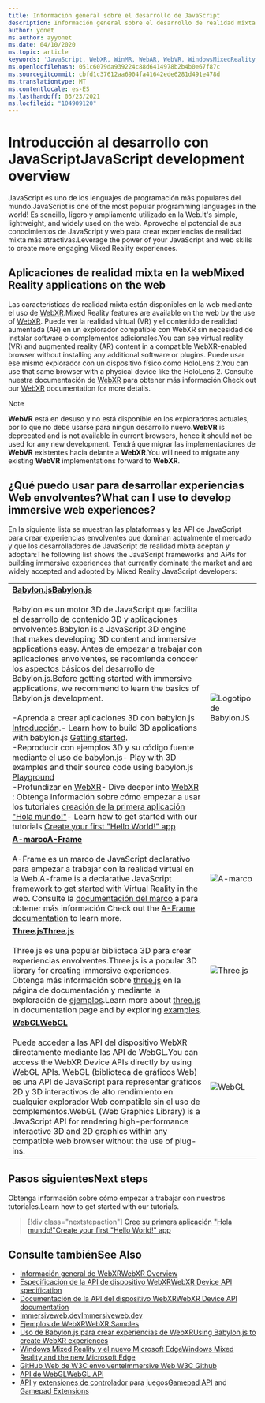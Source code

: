 ```yaml
---
title: Información general sobre el desarrollo de JavaScript
description: Información general sobre el desarrollo de realidad mixta con JavaScript para auriculares Web, móviles y de Windows.
author: yonet
ms.author: ayyonet
ms.date: 04/10/2020
ms.topic: article
keywords: 'JavaScript, WebXR, WinMR, WebAR, WebVR, WindowsMixedReality, HoloLens, Windows Mixed Reality, Web VR, webxr, Web Mr, WebAr, 360, 360 video, 360 videos, 360 Photo, 360 photos, contenido de 360, Web inmersivo, envolventes: Web, IW, immersiveweb'
ms.openlocfilehash: 051c6079da939224c88d6414978b2b4b0e67f87c
ms.sourcegitcommit: cbfd1c37612aa6904fa41642ede6281d491e478d
ms.translationtype: MT
ms.contentlocale: es-ES
ms.lasthandoff: 03/23/2021
ms.locfileid: "104909120"
---
```

# <a name="javascript-development-overview"></a><span data-ttu-id="99c65-104">Introducción al desarrollo con JavaScript</span><span class="sxs-lookup"><span data-stu-id="99c65-104">JavaScript development overview</span></span>

<span data-ttu-id="99c65-105">JavaScript es uno de los lenguajes de programación más populares del mundo.</span><span class="sxs-lookup"><span data-stu-id="99c65-105">JavaScript is one of the most popular programming languages in the world!</span></span> <span data-ttu-id="99c65-106">Es sencillo, ligero y ampliamente utilizado en la Web.</span><span class="sxs-lookup"><span data-stu-id="99c65-106">It's simple, lightweight, and widely used on the web.</span></span> <span data-ttu-id="99c65-107">Aproveche el potencial de sus conocimientos de JavaScript y web para crear experiencias de realidad mixta más atractivas.</span><span class="sxs-lookup"><span data-stu-id="99c65-107">Leverage the power of your JavaScript and web skills to create more engaging Mixed Reality experiences.</span></span>

## <a name="mixed-reality-applications-on-the-web"></a><span data-ttu-id="99c65-108">Aplicaciones de realidad mixta en la web</span><span class="sxs-lookup"><span data-stu-id="99c65-108">Mixed Reality applications on the web</span></span>

<span data-ttu-id="99c65-109">Las características de realidad mixta están disponibles en la web mediante el uso de [WebXR](webxr-overview.md).</span><span class="sxs-lookup"><span data-stu-id="99c65-109">Mixed Reality features are available on the web by the use of [WebXR](webxr-overview.md).</span></span> <span data-ttu-id="99c65-110">Puede ver la realidad virtual (VR) y el contenido de realidad aumentada (AR) en un explorador compatible con WebXR sin necesidad de instalar software o complementos adicionales.</span><span class="sxs-lookup"><span data-stu-id="99c65-110">You can see virtual reality (VR) and augmented reality (AR) content in a compatible WebXR-enabled browser without installing any additional software or plugins.</span></span> <span data-ttu-id="99c65-111">Puede usar ese mismo explorador con un dispositivo físico como HoloLens 2.</span><span class="sxs-lookup"><span data-stu-id="99c65-111">You can use that same browser with a physical device like the HoloLens 2.</span></span> <span data-ttu-id="99c65-112">Consulte nuestra documentación de [WebXR](webxr-overview.md) para obtener más información.</span><span class="sxs-lookup"><span data-stu-id="99c65-112">Check out our [WebXR](webxr-overview.md) documentation for more details.</span></span>

> [!NOTE]
> <span data-ttu-id="99c65-113">**WebVR** está en desuso y no está disponible en los exploradores actuales, por lo que no debe usarse para ningún desarrollo nuevo.</span><span class="sxs-lookup"><span data-stu-id="99c65-113">**WebVR** is deprecated and is not available in current browsers, hence it should not be used for any new development.</span></span> <span data-ttu-id="99c65-114">Tendrá que migrar las implementaciones de **WebVR** existentes hacia delante a **WebXR**.</span><span class="sxs-lookup"><span data-stu-id="99c65-114">You will need to migrate any existing **WebVR** implementations forward to **WebXR**.</span></span>

## <a name="what-can-i-use-to-develop-immersive-web-experiences"></a><span data-ttu-id="99c65-115">¿Qué puedo usar para desarrollar experiencias Web envolventes?</span><span class="sxs-lookup"><span data-stu-id="99c65-115">What can I use to develop immersive web experiences?</span></span>

<span data-ttu-id="99c65-116">En la siguiente lista se muestran las plataformas y las API de JavaScript para crear experiencias envolventes que dominan actualmente el mercado y que los desarrolladores de JavaScript de realidad mixta aceptan y adoptan:</span><span class="sxs-lookup"><span data-stu-id="99c65-116">The following list shows the JavaScript frameworks and APIs for building immersive experiences that currently dominate the market and are widely accepted and adopted by Mixed Reality JavaScript developers:</span></span>

|  |  |
| --- | --- |
|[<span data-ttu-id="99c65-117">**Babylon.js**</span><span class="sxs-lookup"><span data-stu-id="99c65-117">**Babylon.js**</span></span>](https://doc.babylonjs.com/)<br/><br/> <span data-ttu-id="99c65-118">Babylon es un motor 3D de JavaScript que facilita el desarrollo de contenido 3D y aplicaciones envolventes.</span><span class="sxs-lookup"><span data-stu-id="99c65-118">Babylon is a JavaScript 3D engine that makes developing 3D content and immersive applications easy.</span></span> <span data-ttu-id="99c65-119">Antes de empezar a trabajar con aplicaciones envolventes, se recomienda conocer los aspectos básicos del desarrollo de Babylon.js.</span><span class="sxs-lookup"><span data-stu-id="99c65-119">Before getting started with immersive applications, we recommend to learn the basics of Babylon.js development.</span></span><br/><br/><span data-ttu-id="99c65-120">-Aprenda a crear aplicaciones 3D con babylon.js [Introducción](https://doc.babylonjs.com/start).</span><span class="sxs-lookup"><span data-stu-id="99c65-120">- Learn how to build 3D applications with babylon.js [Getting started](https://doc.babylonjs.com/start).</span></span><br/><span data-ttu-id="99c65-121">-Reproducir con ejemplos 3D y su código fuente mediante el uso [de babylon.js](https://doc.babylonjs.com/examples/)</span><span class="sxs-lookup"><span data-stu-id="99c65-121">- Play with 3D examples and their source code using babylon.js [Playground](https://doc.babylonjs.com/examples/)</span></span><br/><span data-ttu-id="99c65-122">-Profundizar en [WebXR](https://doc.babylonjs.com/divingDeeper/webXR)</span><span class="sxs-lookup"><span data-stu-id="99c65-122">- Dive deeper into [WebXR](https://doc.babylonjs.com/divingDeeper/webXR)</span></span><br/><span data-ttu-id="99c65-123">: Obtenga información sobre cómo empezar a usar los tutoriales [creación de la primera aplicación "Hola mundo!"](tutorials/babylonjs-webxr-helloworld/introduction-01.md)</span><span class="sxs-lookup"><span data-stu-id="99c65-123">- Learn how to get started with our tutorials [Create your first "Hello World!" app](tutorials/babylonjs-webxr-helloworld/introduction-01.md)</span></span>|![Logotipo de BabylonJS](images/babylon.js.example.png) |
|[<span data-ttu-id="99c65-125">**A-marco**</span><span class="sxs-lookup"><span data-stu-id="99c65-125">**A-Frame**</span></span>](https://aframe.io/) <br/><br/><span data-ttu-id="99c65-126">A-Frame es un marco de JavaScript declarativo para empezar a trabajar con la realidad virtual en la Web.</span><span class="sxs-lookup"><span data-stu-id="99c65-126">A-frame is a declarative JavaScript framework to get started with Virtual Reality in the web.</span></span> <span data-ttu-id="99c65-127">Consulte la [documentación del marco](https://aframe.io/docs/1.2.0/introduction/) a para obtener más información.</span><span class="sxs-lookup"><span data-stu-id="99c65-127">Check out the [A-Frame documentation](https://aframe.io/docs/1.2.0/introduction/) to learn more.</span></span> |![A-marco](images/a-frame.example.png)  |
|[<span data-ttu-id="99c65-129">**Three.js**</span><span class="sxs-lookup"><span data-stu-id="99c65-129">**Three.js**</span></span>](https://threejs.org) <br/><br/><span data-ttu-id="99c65-130">Three.js es una popular biblioteca 3D para crear experiencias envolventes.</span><span class="sxs-lookup"><span data-stu-id="99c65-130">Three.js is a popular 3D library for creating immersive experiences.</span></span> <span data-ttu-id="99c65-131">Obtenga más información sobre [three.js](https://threejs.org/docs/index.html#manual/en/introduction/Creating-a-scene) en la página de documentación y mediante la exploración de [ejemplos](https://threejs.org/examples/#webgl_animation_cloth).</span><span class="sxs-lookup"><span data-stu-id="99c65-131">Learn more about [three.js](https://threejs.org/docs/index.html#manual/en/introduction/Creating-a-scene) in documentation page and by exploring [examples](https://threejs.org/examples/#webgl_animation_cloth).</span></span> |![Three.js](images/three.js.example.png)  |
|[<span data-ttu-id="99c65-133">**WebGL**</span><span class="sxs-lookup"><span data-stu-id="99c65-133">**WebGL**</span></span>](https://developer.mozilla.org/en-US/docs/Web/API/WebGL_API)  <br/><br/><span data-ttu-id="99c65-134">Puede acceder a las API del dispositivo WebXR directamente mediante las API de WebGL.</span><span class="sxs-lookup"><span data-stu-id="99c65-134">You can access the WebXR Device APIs directly by using WebGL APIs.</span></span> <span data-ttu-id="99c65-135">WebGL (biblioteca de gráficos Web) es una API de JavaScript para representar gráficos 2D y 3D interactivos de alto rendimiento en cualquier explorador Web compatible sin el uso de complementos.</span><span class="sxs-lookup"><span data-stu-id="99c65-135">WebGL (Web Graphics Library) is a JavaScript API for rendering high-performance interactive 3D and 2D graphics within any compatible web browser without the use of plug-ins.</span></span> |![WebGL](images/webgl.example.png)  |

## <a name="next-steps"></a><span data-ttu-id="99c65-137">Pasos siguientes</span><span class="sxs-lookup"><span data-stu-id="99c65-137">Next steps</span></span>

<span data-ttu-id="99c65-138">Obtenga información sobre cómo empezar a trabajar con nuestros tutoriales.</span><span class="sxs-lookup"><span data-stu-id="99c65-138">Learn how to get started with our tutorials.</span></span>

> [!div class="nextstepaction"]
> [<span data-ttu-id="99c65-139">Cree su primera aplicación "Hola mundo!"</span><span class="sxs-lookup"><span data-stu-id="99c65-139">Create your first "Hello World!" app</span></span>](tutorials/babylonjs-webxr-helloworld/introduction-01.md)

## <a name="see-also"></a><span data-ttu-id="99c65-140">Consulte también</span><span class="sxs-lookup"><span data-stu-id="99c65-140">See Also</span></span>

* [<span data-ttu-id="99c65-141">Información general de WebXR</span><span class="sxs-lookup"><span data-stu-id="99c65-141">WebXR Overview</span></span>](webxr-overview.md)
* [<span data-ttu-id="99c65-142">Especificación de la API de dispositivo WebXR</span><span class="sxs-lookup"><span data-stu-id="99c65-142">WebXR Device API specification</span></span>](https://immersive-web.github.io/webxr/)
* [<span data-ttu-id="99c65-143">Documentación de la API del dispositivo WebXR</span><span class="sxs-lookup"><span data-stu-id="99c65-143">WebXR Device API documentation</span></span>](https://developer.mozilla.org/en-US/docs/Web/API/WebXR_Device_API)
* [<span data-ttu-id="99c65-144">Immersiveweb.dev</span><span class="sxs-lookup"><span data-stu-id="99c65-144">Immersiveweb.dev</span></span>](https://immersiveweb.dev/)
* [<span data-ttu-id="99c65-145">Ejemplos de WebXR</span><span class="sxs-lookup"><span data-stu-id="99c65-145">WebXR Samples</span></span>](https://immersive-web.github.io/webxr-samples/)
* [<span data-ttu-id="99c65-146">Uso de Babylon.js para crear experiencias de WebXR</span><span class="sxs-lookup"><span data-stu-id="99c65-146">Using Babylon.js to create WebXR experiences</span></span>](https://doc.babylonjs.com/how_to/introduction_to_webxr)
* [<span data-ttu-id="99c65-147">Windows Mixed Reality y el nuevo Microsoft Edge</span><span class="sxs-lookup"><span data-stu-id="99c65-147">Windows Mixed Reality and the new Microsoft Edge</span></span>](/windows/mixed-reality/new-microsoft-edge#introducing-the-new-microsoft-edge)
* [<span data-ttu-id="99c65-148">GitHub Web de W3C envolvente</span><span class="sxs-lookup"><span data-stu-id="99c65-148">Immersive Web W3C Github</span></span>](https://github.com/immersive-web)
* <span data-ttu-id="99c65-149">[API de WebGL](/previous-versions/windows/internet-explorer/ie-developer/dev-guides/bg182648(v=vs.85))</span><span class="sxs-lookup"><span data-stu-id="99c65-149">[WebGL API](/previous-versions/windows/internet-explorer/ie-developer/dev-guides/bg182648(v=vs.85))</span></span>
* <span data-ttu-id="99c65-150">[API](https://msdn.microsoft.com/library/dn743630(v=vs.85).aspx) y [extensiones de controlador](https://w3c.github.io/gamepad/extensions.html) para juegos</span><span class="sxs-lookup"><span data-stu-id="99c65-150">[Gamepad API](https://msdn.microsoft.com/library/dn743630(v=vs.85).aspx) and [Gamepad Extensions](https://w3c.github.io/gamepad/extensions.html)</span></span>
